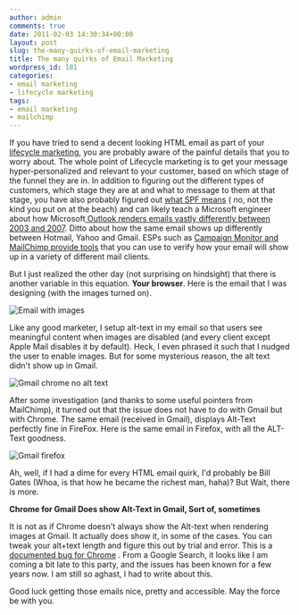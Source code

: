 ```yaml
---
author: admin
comments: true
date: 2011-02-03 14:30:34+00:00
layout: post
slug: the-many-quirks-of-email-marketing
title: The many quirks of Email Marketing
wordpress_id: 181
categories:
- email marketing
- lifecycle marketing
tags:
- email marketing
- mailchimp
---
```


If you have tried to send a decent looking HTML email as part of your [lifecycle marketing](http://blog.bronto.com/2009/04/16/lifecycle-marketing-whats-love-got-to-do-with-it/), you are probably aware of the painful details that you to worry about. The whole point of Lifecycle marketing is to get your message hyper-personalized and relevant to your customer, based on which stage of the funnel they are in. In addition to figuring out the different types of customers, which stage they are at and what to message to them at that stage, you have also probably figured out [what SPF means](http://en.wikipedia.org/wiki/Sender_Policy_Framework) ( no, not the kind you put on at the beach) and can likely teach a Microsoft engineer about how Microsoft[ Outlook renders emails vastly differently between 2003 and 2007](http://blogs.sitepoint.com/2007/01/10/microsoft-breaks-html-email-rendering-in-outlook/). Ditto about how the same email shows up differently between Hotmail, Yahoo and Gmail. ESPs such as [Campaign Monitor and MailChimp provide tools](http://stackoverflow.com/questions/1018078/testing-html-email-rendering) that you can use to verify how your email will show up in a variety of different mail clients.

But I just realized the other day (not surprising on hindsight) that there is another variable in this equation. **Your browser**. Here is the email that I was designing (with the images turned on).

![Email with images](http://www.startupproductmanager.com/wp-content/uploads/2011/02/email-with-images.png)

Like any good marketer, I setup alt-text in my email so that users see meaningful content when images are disabled (and every client except Apple Mail disables it by default). Heck, I even phrased it such that I nudged the user to enable images. But for some mysterious reason, the alt text didn't show up in Gmail.

![Gmail chrome no alt text](http://www.startupproductmanager.com/wp-content/uploads/2011/02/gmail-chrome-no-alt-text.png)

After some investigation (and thanks to some useful pointers from MailChimp), it turned out that the issue does not have to do with Gmail but with Chrome. The same email (received in Gmail), displays Alt-Text perfectly fine in FireFox. Here is the same email in Firefox, with all the ALT-Text goodness.

![Gmail firefox](http://www.startupproductmanager.com/wp-content/uploads/2011/02/gmail-firefox.png)

Ah, well, if I had a dime for every HTML email quirk, I'd probably be Bill Gates (Whoa, is that how he became the richest man, haha)? But Wait, there is more.

**Chrome for Gmail Does show Alt-Text in Gmail, Sort of, sometimes**

It is not as if Chrome doesn't always show the Alt-text when rendering images at Gmail. It actually does show it, in some of the cases. You can tweak your alt+text length and figure this out by trial and error. This is a [documented bug for Chrome](http://code.google.com/p/chromium/issues/detail?id=51533) . From a Google Search, it looks like I am coming a bit late to this party, and the issues has been known for a few years now. I am still so aghast, I had to write about this.

Good luck getting those emails nice, pretty and accessible. May the force be with you.
